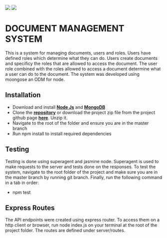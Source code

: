 <a href="https://codeclimate.com/github/andela-jkithome/docsys"><img src="https://codeclimate.com/github/andela-jkithome/docsys/badges/gpa.svg" /></a> <a href="https://codeclimate.com/github/andela-jkithome/docsys/coverage"><img src="https://codeclimate.com/github/andela-jkithome/docsys/badges/coverage.svg" /></a>
# DOCUMENT MANAGEMENT SYSTEM
This is a system for managing documents, users and roles. Users have defined roles which determine what they can do. Users create documents and specificy the roles that are allowed to access the document. The user role combined with the roles allowed to access a document determine what a user can do to the document. The system was developed using moongose an ODM for node.

## Installation
  - Download and install [**Node Js**](https://nodejs.org/en/download/) and [**MongoDB**](https://www.mongodb.org/downloads#production)
  - Clone the [**repository**](https://github.com/andela-jkithome/docsys.git) or download the project zip file from the project github page [**here**](https://github.com/andela-jkithome/docsys). Unzip it.
  - Navigate to the root of the folder and ensure you are in the master branch
  - Run npm install to install required dependencies

## Testing
Testing is done using superagent and jasmine node. Superagent is used to make requests to the server and tests done on the responses. To test the system, navigate to the root folder of the project and make sure you are in the master branch by running git branch. Finally, run the following command in a tab in order:

  - npm test

## Express Routes
The API endpoints were created using express router. To access them on a http client or browser, run node index.js on your terminal at the root of the project folder. The routes are defined under server/routes.